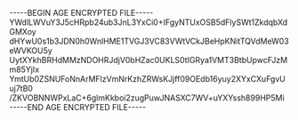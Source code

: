 -----BEGIN AGE ENCRYPTED FILE-----
YWdlLWVuY3J5cHRpb24ub3JnL3YxCi0+IFgyNTUxOSB5dFlySWt1ZkdqbXdGMXoy
dHYwU0s1b3JDN0h0WnlHME1TVGJ3VC83VWtVCkJBeHpKNitTQVdMeW03eWVKOU5y
UytXYkhBRHdMMzNDOHRJdjV0bHZac0UKLS0tIGRya1VMT3BtbUpwcFJzMm85YjIx
YmtUb0ZSNUFoNnArMFlzVmNrKzhZRWsKJjff09OEdb16yuy2XYxCXuFgvUuj7tB0
/ZKVOBNNWPxLaC+6glmKkboi2zugPuwJNASXC7WV+uYXYssh899HP5Mi
-----END AGE ENCRYPTED FILE-----
